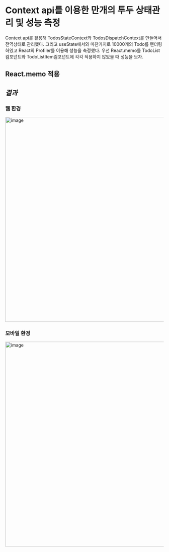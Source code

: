 # Context api를 이용한 만개의 투두 상태관리 및 성능 측정

Context api를 활용해 TodosStateContext와 TodosDispatchContext를 만들어서 전역상태로 관리했다. 그리고 useState에서와 마찬가지로 10000개의 Todo를 렌더링 하였고 React의 Profiler를 이용해 성능을 측정했다. 우선 React.memo를 TodoList 컴포넌트와 TodoListItem컴포넌트에 각각 적용하지 않았을 때 성능을 보자.

<!-- 아래의 결과를 봅시다. 만개의 투두중에 5개를 토글해보겠습니다. TodoList(16.8 of 779.2)ms

사용자가 사용할 때 사용하기 불편할 정도로 느렸다.

https://user-images.githubusercontent.com/63354527/160429468-36960aa2-ce69-422b-8e33-d8c36b00aedf.mp4 -->

## React.memo 적용

<!-- 아래는 10000개의 투두리스트 중에서 5개를 토글 했을 때 결과를 보여줍니다.

투두리스트를 렌더링 하는데 결과적으로 걸리는 시간은 TodoList (Memo)(18.3 of 26.2)ms 입니다.

https://user-images.githubusercontent.com/63354527/160429483-76535056-1045-4ee7-a0ae-fd99fee8feda.mp4 -->

## _결과_

<!--
React.memo를 TodoList 및 TodoListItem에 적용하였습니다. 우선, item들을 토글할 때 분명 하나를 토글했는데 전체를 다 리렌더링하는 매우 안좋은 구조를 가지고 있었습니다. 이를 개선하기 위해 React.memo를 사용하였습니다. props가 바뀌지 않는다면 리렌더링 할 필요가 없습니다.

투두들이 props가 바뀔 때 리렌더링 되지 않도록 하기 위해서 useCallback함수를 적용해서 removeTodo, toggleTodo를 감쌌습니다. 원래 함수는 아래와 같았습니다.

```ts
const onToggle = useCallback(
  id => {
    setTodos(
      todos.map(todo =>
      todo.id ===id ? {...todo , checked: !todo.checked} : todo})
    )
  }, [todos]
)
```

위와 같이 선언한다면 todos가 바뀔 때 onToggle 함수가 새로 만들어집니다. 이를 개선하기 위해 useState의 함수형 업데이트를 사용했습니다. 개선된 코드는 아래와 같습니다.

```ts
const toggleTodo = useCallback(
  (id: number) => setTodos((todos) => todos.map((todo) => (todo.id === id ? { ...todo, done: !todo.done } : todo))),
  [],
);
```

위와 같이 함으로써 toggleTodo라는 다시 만들어지지 않고 그에 따라서 toggleTodo를 props로 전달했을 때 TodoListItem에서 props가 바뀔 일이 없습니다. 따라서 변화가 없으므로 React.memo를 적용했을 경우 리렌더링이 일어나지 않습니다.

`상태관리를 React.useState만를 이용해서 어플케이션을 작성하였고(다른 비교군은 context api, redux, recoil등으로 진행) 렌더링 최적화를 useCallback과 React.memo로 해준 결과, 만개의 투두를 렌더링하는데 약 30배의 성능차이를 보였습니다.`

마지막으로 아래는 크롬의 lighthouse를 이용한 성능 결과 보고서입니다. -->

### 웹 환경

<img width="651" alt="image" src="https://user-images.githubusercontent.com/63354527/161393517-bc2a6c86-ccd4-4e21-a8d8-a01155519026.png">

### 모바일 환경

<img width="651" alt="image" src="https://user-images.githubusercontent.com/63354527/161393567-19601b86-0ce8-42f9-8449-c65a52504c8a.png">
